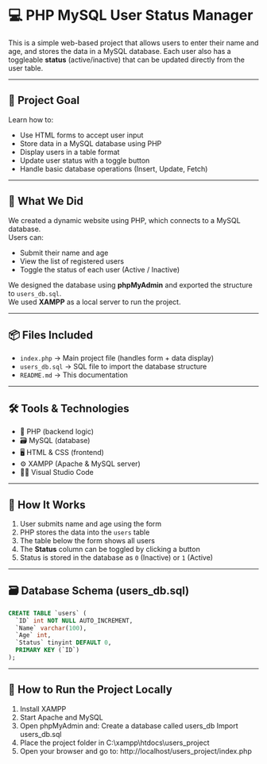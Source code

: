 # 💻 PHP MySQL User Status Manager

This is a simple web-based project that allows users to enter their name and age, and stores the data in a MySQL database. Each user also has a toggleable **status** (active/inactive) that can be updated directly from the user table.

---

## 🎯 Project Goal  
Learn how to:
- Use HTML forms to accept user input  
- Store data in a MySQL database using PHP  
- Display users in a table format  
- Update user status with a toggle button  
- Handle basic database operations (Insert, Update, Fetch)

---

## 🧱 What We Did

We created a dynamic website using PHP, which connects to a MySQL database.  
Users can:
- Submit their name and age  
- View the list of registered users  
- Toggle the status of each user (Active / Inactive)

We designed the database using **phpMyAdmin** and exported the structure to `users_db.sql`.  
We used **XAMPP** as a local server to run the project.

---

## 📦 Files Included

- `index.php` → Main project file (handles form + data display)  
- `users_db.sql` → SQL file to import the database structure  
- `README.md` → This documentation

---

## 🛠️ Tools & Technologies  
- 🧠 PHP (backend logic)  
- 🗃️ MySQL (database)  
- 🖥️ HTML & CSS (frontend)  
- ⚙️ XAMPP (Apache & MySQL server)  
- 🧑‍💻 Visual Studio Code

---

## 🧪 How It Works

1. User submits name and age using the form  
2. PHP stores the data into the `users` table  
3. The table below the form shows all users  
4. The **Status** column can be toggled by clicking a button  
5. Status is stored in the database as `0` (Inactive) or `1` (Active)

---

## 🗃️ Database Schema (users_db.sql)

```sql
CREATE TABLE `users` (
  `ID` int NOT NULL AUTO_INCREMENT,
  `Name` varchar(100),
  `Age` int,
  `Status` tinyint DEFAULT 0,
  PRIMARY KEY (`ID`)
);
```

---

## 🚀 How to Run the Project Locally

1. Install XAMPP
2. Start Apache and MySQL
3. Open phpMyAdmin and:
Create a database called users_db
Import users_db.sql
4. Place the project folder in C:\xampp\htdocs\users_project
5. Open your browser and go to:
   http://localhost/users_project/index.php
